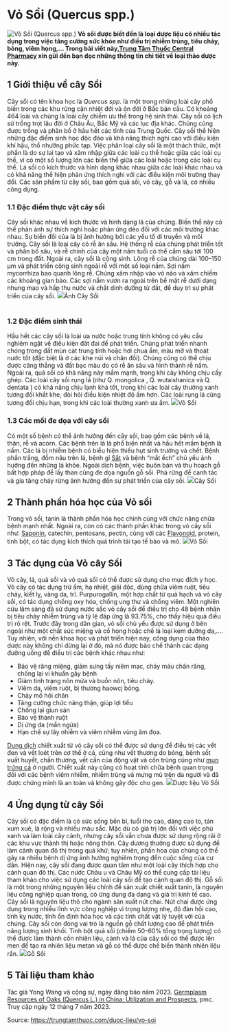 # Vỏ Sồi (Quercus spp.)

![Vỏ Sồi \(Quercus spp.\)](https://trungtamthuoc.com/images/others/vo-soi-6-3065.jpg)
**Vỏ sồi được biết đến là loại dược liệu có nhiều tác dụng trong việc tăng cường sức khỏe như điều trị nhiễm trùng, tiêu chảy, bỏng, viêm họng,... Trong bài viết này,[Trung Tâm Thuốc Central Pharmacy](https://trungtamthuoc.com/ "Trung Tâm Thuốc Central Pharmacy") xin gửi đến bạn đọc những thông tin chi tiết về loại thảo dược này.**
##  1 Giới thiệu về cây Sồi
Cây sồi có tên khoa học là _Quercus spp_. là một trong những loài cây phổ biến trong các khu rừng cận nhiệt đới và ôn đới ở Bắc bán cầu. Có khoảng 464 loài và chúng là loài cây chiếm ưu thế trong hệ sinh thái. Cây sồi có lịch sử trồng trọt lâu đời ở Châu Âu, Bắc Mỹ và các lục địa khác. Chúng cũng được trồng và phân bố ở hầu hết các tỉnh của Trung Quốc. Cây sồi thể hiện những đặc điểm sinh học độc đáo và khả năng thích nghi cao với điều kiện khí hậu, thổ nhưỡng phức tạp.
Việc phân loại cây sồi là một thách thức, một phần là do sự lai tạo và xâm nhập giữa các loài cụ thể hoặc giữa các loài cụ thể, vì có một số lượng lớn các biến thể giữa các loài hoặc trong các loài cụ thể. Lá sồi có kích thước và hình dạng khác nhau giữa các loài khác nhau và có khả năng thể hiện phản ứng thích nghi với các điều kiện môi trường thay đổi.
Các sản phẩm từ cây sồi, bao gồm quả sồi, vỏ cây, gỗ và lá, có nhiều công dụng.
### 1.1 Đặc điểm thực vật cây sồi
Cây sồi khác nhau về kích thước và hình dạng lá của chúng. Biến thể này có thể phản ánh sự thích nghi hoặc phản ứng dẻo đối với các môi trường khác nhau. Sự biến đổi của lá bị ảnh hưởng bởi các yếu tố di truyền và môi trường. Cây sồi là loại cây có rễ ăn sâu. Hệ thống rễ của chúng phát triển tốt và phân bố sâu, và rễ chính của cây một năm tuổi có thể cắm sâu tới 100 cm trong đất.
Ngoài ra, cây sồi là cộng sinh. Lông rễ của chúng dài 100–150 μm và phát triển cộng sinh ngoài rễ với một số loại nấm. Sợi nấm mycorrhiza bao quanh lông rễ. Chúng xâm nhập vào vỏ não và xâm chiếm các khoảng gian bào. Các sợi nấm vươn ra ngoài trên bề mặt rễ dưới dạng nhung mao và hấp thụ nước và chất dinh dưỡng từ đất, để duy trì sự phát triển của cây sồi.
![](https://trungtamthuoc.com/images/item/vo-soi-1.jpg)Ảnh Cây Sồi  
​​​​
### 1.2 Đặc điểm sinh thái
Hầu hết các cây sồi là loài ưa nước hoặc trung tính không có yêu cầu nghiêm ngặt về điều kiện đất đai để phát triển. Chúng phát triển nhanh chóng trong đất mùn cát trung tính hoặc hơi chua ẩm, màu mỡ và thoát nước tốt (đặc biệt là ở các khe núi và chân đồi). Chúng cũng có thể chịu được căng thẳng và đất bạc màu do có rễ ăn sâu và hình thành rễ nấm. Ngoài ra, quả sồi có khả năng nảy mầm mạnh, trong khi cây không chịu cấy ghép.
Các loài cây sồi rụng lá (như Q. mongolica , Q. wutaishanica và Q. dentata ) có khả năng chịu lạnh khá tốt, trong khi các loài cây thường xanh tương đối khắt khe, đòi hỏi điều kiện nhiệt độ ấm hơn. Các loài rụng lá cũng tương đối chịu hạn, trong khi các loài thường xanh ưa ẩm.
![](https://trungtamthuoc.com/images/item/vo-soi-5.jpg)Vỏ Sồi
### 1.3 Các mối đe dọa với cây sồi
Có một số bệnh có thể ảnh hưởng đến cây sồi, bao gồm các bệnh về lá, thân, rễ và acorn. Các bệnh trên lá là phổ biến nhất và hầu hết mầm bệnh là nấm. Các lá bị nhiễm bệnh có biểu hiện thiếu hụt sinh trưởng và chết. Bệnh phấn trắng, đốm nâu trên lá, bệnh gỉ [Sắt](https://trungtamthuoc.com/hoat-chat/sat "Sắt") và bệnh “mắt ếch” chủ yếu ảnh hưởng đến những lá khỏe.
Ngoài dịch bệnh, việc buôn bán và thu hoạch gỗ bất hợp pháp để lấy than cũng đe dọa nguồn gỗ sồi. Phá rừng để canh tác và gia tăng cháy rừng ảnh hưởng đến sự phát triển của cây sồi. 
![](https://trungtamthuoc.com/images/item/vo-soi-3.jpg)Cây Sồi
##  2 Thành phần hóa học của Vỏ sồi
Trong vỏ sồi, tanin là thành phần hóa học chính cùng với chức năng chữa bệnh mạnh nhất. Ngoài ra, còn có các thành phần khác trong vỏ cây sồi như: [Saponin](https://trungtamthuoc.com/hoat-chat/saponin "Saponin"), catechin, pentosans, pectin, cùng với các [Flavonoid](https://trungtamthuoc.com/hoat-chat/flavonoid "Flavonoid"), protein, tinh bột, có tác dụng kích thích quá trình tái tạo tế bào và mô.
![](https://trungtamthuoc.com/images/item/vo-soi-4.jpg)Vỏ Sồi
##  3 Tác dụng của Vỏ cây Sồi
Vỏ cây, lá, quả sồi và vỏ quả sồi có thể được sử dụng cho mục đích y học. Vỏ cây có tác dụng trừ ẩm, hạ nhiệt, giải độc, dùng chữa viêm ruột, tiêu chảy, kiết lỵ, vàng da, trĩ.
Purpurogallin, một hợp chất từ ​​quả hạch và vỏ cây sồi, có tác dụng chống oxy hóa, chống ung thư và chống viêm.
Một nghiên cứu lâm sàng đã sử dụng nước sắc vỏ cây sồi để điều trị cho 48 bệnh nhân bị tiêu chảy nhiễm trùng và tỷ lệ đáp ứng là 93.75%, cho thấy hiệu quả điều trị rõ rệt. 
Trước đây trong dân gian, vỏ sồi chủ yếu được sử dụng ở bên ngoài như một chất súc miệng và cổ họng hoặc chế là loại kem dưỡng da,.... Tuy nhiên, với nền khoa học và phát triển hiện nay, công dụng của thảo dược này không chỉ dừng lại ở đó, mà nó được bào chế thành các dạng đường uống để điều trị các bệnh khác nhau như:
  * Bảo vệ răng miệng, giảm sưng tấy niêm mạc, chảy máu chân răng, chống lại vi khuẩn gây bệnh
  * Giảm tình trạng nôn mửa và buồn nôn, tiêu chảy.
  * Viêm da, viêm ruột, bị thương haowcj bỏng.
  * Chảy mồ hôi chân
  * Tăng cường chức năng thận, giúp lợi tiểu
  * Chống lại giun sán
  * Bảo vệ thành ruột
  * Dị ứng da (mẩn ngứa)
  * Hạn chế sự lây nhiễm và viêm nhiễm vùng âm đọa.


[Dung dịch](https://trungtamthuoc.com/bai-viet/dung-dich-thuoc-la-gi-cong-thuc-va-ky-thuat-bao-che-dung-dich-thuoc "Dung dịch") chiết xuất từ ​​vỏ cây sồi có thể được sử dụng để điều trị các vết đen và vết loét trên cơ thể ở cá, cũng như vết thương do bỏng, bệnh sốt xuất huyết, chấn thương, vết cắn của động vật và côn trùng cũng như [mụn trứng cá](https://trungtamthuoc.com/bai-viet/trung-ca "mụn trứng cá") ở người. Chiết xuất này cũng có hoạt tính chữa bệnh quan trọng đối với các bệnh viêm nhiễm, nhiễm trùng và mưng mủ trên da người và đã được chứng minh là an toàn và không gây độc cho gen.
![](https://trungtamthuoc.com/images/item/vo-soi-2\(1\).jpg)Dược liệu Vỏ Sồi
##  4 Ứng dụng từ cây Sồi
Cây sồi có đặc điểm là có sức sống bền bỉ, tuổi thọ cao, dáng cao to, tán xum xuê, lá rộng và nhiều màu sắc. Mặc dù có giá trị lớn đối với việc phủ xanh và làm loài cây cảnh, nhưng cây sồi vẫn chưa được sử dụng rộng rãi ở các khu vực thành thị hoặc nông thôn. Cây dương thường được sử dụng để làm cảnh quan đô thị trong quá khứ; tuy nhiên, phấn hoa của chúng có thể gây ra nhiều bệnh dị ứng ảnh hưởng nghiêm trọng đến cuộc sống của cư dân. Hiện nay, cây sồi đang được quan tâm như một loài cây thích hợp cho cảnh quan đô thị. Các nước Châu u và Châu Mỹ có thể cung cấp tài liệu tham khảo cho việc sử dụng các loài cây sồi để tạo cảnh quan đô thị.
Gỗ sồi là một trong những nguyên liệu chính để sản xuất chiết xuất tanin, là nguyên liệu công nghiệp quan trọng, có ứng dụng đa dạng và giá trị kinh tế cao.
Cây sồi là nguyên liệu thô cho ngành sản xuất nút chai. Nút chai được ứng dụng trong nhiều lĩnh vực công nghiệp vì trọng lượng nhẹ, độ đàn hồi cao, tính kỵ nước, tính ổn định hóa học và các tính chất vật lý tuyệt vời của chúng. Cây sồi còn đóng vai trò là nguồn gỗ chất lượng cao để phát triển năng lượng sinh khối. Tinh bột quả sồi (chiếm 50–60% tổng trọng lượng) có thể được làm thành cồn nhiên liệu, cành và lá của cây sồi có thể được lên men để tạo ra nhiên liệu metan và gỗ có thể được chế biến thành nhiên liệu rắn.
![](https://trungtamthuoc.com/images/item/vo-soi-7.jpg)Gỗ Sồi
##  5 Tài liệu tham khảo
Tác giả Yong Wang và cộng sự, ngày đăng báo năm 2023. [Germplasm Resources of Oaks (Quercus L.) in China: Utilization and Prospects](https://www.ncbi.nlm.nih.gov/pmc/articles/PMC9855944/), pmc. Truy cập ngày 12 tháng 7 năm 2023.


Source: https://trungtamthuoc.com/duoc-lieu/vo-soi